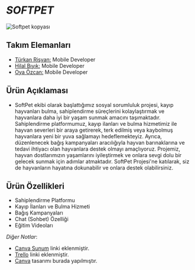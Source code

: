 # *SOFTPET*
 
![Softpet kopyası](https://github.com/turkan-risvan/SoftPet-App/assets/78659151/32108fc8-f52b-4112-a94a-04b236c4c562)



## Takım Elemanları

- [Türkan Rişvan:](https://www.linkedin.com/in/türkan-rişvan/) Mobile Developer
- [Hilal Bıyık:](https://www.linkedin.com/in/hilalbıyık/) Mobile Developer
- [Oya Özcan:](https://www.linkedin.com/in/oya-özcan-b9521924a/) Mobile Developer




## Ürün Açıklaması

- SoftPet ekibi olarak başlattığımız sosyal sorumluluk projesi, kayıp hayvanları bulma, sahiplendirme süreçlerini kolaylaştırmak ve hayvanlara daha iyi bir yaşam sunmak amacını taşımaktadır. Sahiplendirme platformumuz, kayıp ilanları ve bulma hizmetimiz ile hayvan severleri bir araya getirerek, terk edilmiş veya kaybolmuş hayvanlara yeni bir yuva sağlamayı hedeflemekteyiz. Ayrıca, düzenlenecek bağış kampanyaları aracılığıyla hayvan barınaklarına ve tedavi ihtiyacı olan hayvanlara destek olmayı amaçlıyoruz. Projemiz, hayvan dostlarımızın yaşamlarını iyileştirmek ve onlara sevgi dolu bir gelecek sunmak için adımlar atmaktadır. SoftPet Projesi'ne katılarak, siz de hayvanların hayatına dokunabilir ve onlara destek olabilirsiniz. 


## Ürün Özellikleri
- Sahiplendirme Platformu
- Kayıp İlanları ve Bulma Hizmeti
- Bağış Kampanyaları
- Chat (Sohbet) Özelliği
- Eğitim Videoları

*Diğer Notlar*:
  - [Canva Sunum](https://www.canva.com/design/DAGJttFinJo/yi7H-rGIvv_A5Zr9sXPqmA/edit) linki eklenmiştir.
  - [Trello](https://trello.com/invite/b/hXejgD2c/ATTI6a40d6837a73757b6630d18da653e7a51F90F70D/softpet) linki eklenmiştir.
  - [Canva](https://www.canva.com/design/DAF3_YskSuw/9-_7-v8AO2m76O1RpvBBHg/edit) tasarımı burada yapılmıştır.
